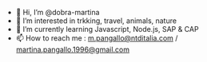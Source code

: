 - 👋 Hi, I’m @dobra-martina 
- 👀 I’m interested in trkking, travel, animals, nature
- 🌱 I’m currently learning Javascript, Node.js, SAP & CAP
- 📫 How to reach me : m.pangallo@ntditalia.com / martina.pangallo.1996@gmail.com

<!---
dobra-martina/dobra-martina is a ✨ special ✨ repository because its `README.md` (this file) appears on your GitHub profile.
You can click the Preview link to take a look at your changes.
--->
